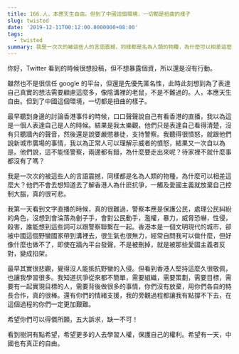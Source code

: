 ```yaml
---
title: 166.人，本應天生自由。但到了中國這個環境，一切都是扭曲的樣子
slug: twisted
date: '2019-12-11T00:12:00.0000000+08:00'
tags:
  - twisted
summary: 我是一次次的被這些人的言語震撼，同樣都是名為人類的物種，為什麼可以相差這麼大？
---
```

你好，Twitter 看到的時候很想投稿，但不想暴露個資，所以還是沒有行動。



雖然也不是很信任 google 的平台，但還是先優先匿名性，此時此刻想到為了表達自己真實的想法需要顧慮這麼多，像陰溝裡的老鼠，不是不難過的。人，本應天生自由。但到了中國這個環境，一切都是扭曲的樣子。



最早聽到身邊的討論香港事件的時候，口口聲聲說自己有看香港的直播，我以為這是一個人表達自己是人的時候。結果是我太樂觀，他們只是表達自己看得清楚，沒有只聽牆內的聲音，然後還是說要嚴懲暴徒，支持警察。我聽得很憤怒，就跟他們說新城市廣場的事情，我以為正常人可以理解示威者的憤怒，結果又一次自以為是。他們說，這不能怪警察，兩邊都有錯，為什麼要走出來呢？待家裡不就什麼事都沒有了嗎？



我是一次次的被這些人的言語震撼，同樣都是名為人類的物種，為什麼可以相差這麼大？他們不會去想知道去了解香港人為什麽抗爭，一觸及愛國主義就放棄自己控制大腦，真的很可悲。

我第一天看到文字直播的時候，真的很難過，警察本應是保護公民，處理公民糾紛的角色，沒想到會淪落為劊子手，會對公民動手，濫權，暴力，威脅恐嚇，性侵，殺害，誰能想到這些詞可以跟警察聯繫在一起。香港本是一個文明現代的城市，卻被中國這個野蠻國家帶到溝裡去，很生氣也很無力，經常自問我可以做什麼，但好像什麼也做不了，即使在牆內平台發聲，不是被刪掉，就是被那些愛國主義者反對，變成掐架。



最早其實很悲觀，覺得沒人能抵抗野蠻的入侵。但看到香港人堅持這麼久很敬佩，也讓我學習很多。我知道抗爭從來都不簡單，需要組織，需要策劃，需要目標，需要有一起實現目標的人，需要背後做很多的事情，你們沒有放棄，用你們各自的特長合作，真的很棒。還有你們的情緒支援，我的旁觀過程都讓我有點撐不下去，在這個過程的你們一定更加艱難。

希望你們可以得償所願，五大訴求，缺一不可！



看到樹洞有點希望，希望更多的人去學習人權，保護自己的權利。希望有一天，中國也有真正的自由。

